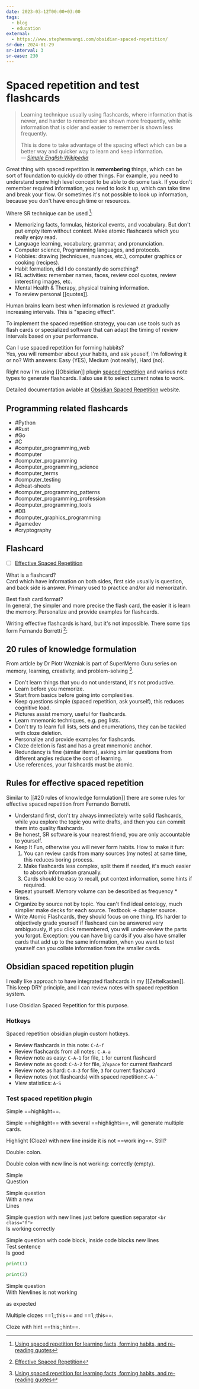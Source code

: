 ```yaml
---
date: 2023-03-12T00:00+03:00
tags:
  - blog
  - education
external:
  - https://www.stephenmwangi.com/obsidian-spaced-repetition/
sr-due: 2024-01-29
sr-interval: 3
sr-ease: 230
---
```


# Spaced repetition and test flashcards

> Learning technique usually using flashcards, where information that is newer,
> and harder to remember are shown more frequently, while information that is
> older and easier to remember is shown less frequently.
>
> This is done to take advantage of the spacing effect which can be a better way
> and quicker way to learn and keep information.\
> — <cite>[Simple English Wikipedia](https://simple.wikipedia.org/wiki/Spaced_repetition)</cite>

Great thing with spaced repetition is **remembering** things, which can be sort
of foundation to quickly do other things. For example, you need to understand
some high level concept to be able to do some task. If you don't remember
required information, you need to look it up, which can take time and break your
flow. Or sometimes it's not possible to look up information, because you don't
have enough time or resources.

Where SR technique can be used [^1]:

- Memorizing facts, formulas, historical events, and vocabulary. But don't put
  empty item without context. Make atomic flashcards which you really enjoy
  read.
- Language learning, vocabulary, grammar, and pronunciation.
- Computer science, Programming languages, and protocols.
- Hobbies: drawing (techniques, nuances, etc.), computer graphics or
  cooking (recipes).
- Habit formation, did I do constantly do something?
- IRL activities: remember names, faces, review cool quotes, review interesting
  images, etc.
- Mental Health & Therapy, physical training information.
- To review personal [[quotes]].

Human brains learn best when information is reviewed at gradually increasing
intervals. This is "spacing effect".

To implement the spaced repetition strategy, you can use tools such as flash
cards or specialized software that can adapt the timing of review intervals
based on your performance.

Can I use spaced repetition for forming habbits?
<br class="f">
Yes, you will remember about your habits, and ask youself, I'm following it or
no? With answers: Easy (YES), Medium (not really), Hard (no).

Right now I'm using [[Obsidian]] plugin
[spaced repetition](https://www.stephenmwangi.com/obsidian-spaced-repetition/)
and various note types to generate flashcards. I also use it to select current
notes to work.

Detailed documentation aviable at [Obsidian Spaced
Repetition](https://www.stephenmwangi.com/obsidian-spaced-repetition/) website.

## Programming related flashcards

- #Python
- #Rust
- #Go
- #C
- #computer_programming_web
- #computer
- #computer_programming
- #computer_programming_science
- #computer_terms
- #computer_testing
- #cheat-sheets
- #computer_programming_patterns
- #computer_programming_profession
- #computer_programming_tools
- #DB
- #computer_graphics_programming
- #gamedev
- #cryptography

## Flashcard

- [ ] [Effective Spaced Repetition](https://borretti.me/article/effective-spaced-repetition)


What is a flashcard?
<br class="f">
Card which have information on both sides, first side usually is question, and
back side is answer. Primary used to practice and/or aid memorizatin.

Best flash card format?
<br class="f">
In general, the simpler and more precise the flash card, the easier it is learn
the memory. Personalize and provide examples for flashcards.

Writing effective flashcards is hard, but it's not impossible. There some tips
form Fernando Borretti [^3]:

## 20 rules of knowledge formulation

From article by Dr Piotr Wozniak is part of SuperMemo Guru series on memory,
learning, creativity, and problem-solving [^1].

- Don't learn things that you do not understand, it's not productive.
- Learn before you memorize.
- Start from basics before going into complexities.
- Keep questions simple (spaced repetition, ask yourself), this reduces
  cognitive load.
- Pictures assist memory, useful for flashcards.
- Learn mnemonic techniques, e.g. peg lists.
- Don't try to learn full lists, sets and enumerations, they can be tackled with
  cloze deletion.
- Personalize and provide examples for flashcards.
- Cloze deletion is fast and has a great mnemonic anchor.
- Redundancy is fine (similar items), asking similar questions from different
  angles reduce the cost of learning.
- Use references, your falshcards must be atomic.

## Rules for effective spaced repetition

Similar to [[#20 rules of knowledge formulation]] there are some rules for
effective spaced repetition from Fernando Borretti.

- Understand first, don't try always immediately write solid flashcards, while
  you explore the topic you write drafts, and then you can commit them into
  quality flashcards.
- Be honest, SR software is your nearest friend, you are only accountable to
  yourself.
- Keep It Fun, otherwise you will never form habits. How to make it fun:
  1. You can review cards from many sources (my notes) at same time, this
     reduces boring process.
  2. Make flashcards less complex, split them if needed, it's much easier to
     absorb information granually.
  3. Cards should be easy to recall, put context information, some hints if
     required.
- Repeat yourself. Memory volume can be described as frequency * times.
- Organize by source not by topic. You can't find ideal ontology, much simplier
  make decks for each source. Textbook → chapter source.
- Write Atomic Flashcards, they should focus on one thing. It’s harder to
  objectively grade yourself if flashcard can be answered very ambiguously, if
  you click remembered, you will under-review the parts you forgot.
  Exception: you can have big cards if you also have smaller cards that add up
  to the same information, when you want to test yourself can you collate
  information from the smaller cards.

## Obsidian spaced repetition plugin

I really like approach to have integrated flashcards in my [[Zettelkasten]].
This keep DRY principle, and I can review notes with spaced repetition system.

I use Obsidian Spaced Repetition for this purpose.

### Hotkeys

Spaced repetition obsidian plugin custom hotkeys.

- Review flashcards in this note:<wbr class="f"> `C-A-f` <!--SR:!2024-09-24,3,221-->
- Review flashcards from all notes:<wbr class="f"> `C-A-a` <!--SR:!2024-09-30,9,240-->
- Review note as easy:<wbr class="f"> `C-A-1` for file, `1` for current flashcard <!--SR:!2024-09-24,3,221-->
- Review note as good:<wbr class="f"> `C-A-2` for file, `2`/`space` for current flashcard <!--SR:!2024-09-27,11,241-->
- Review note as hard:<wbr class="f"> `C-A-3` for file, `3` for current flashcard <!--SR:!2024-09-29,13,261-->
- Review notes (not flashcards) with spaced repetition:<wbr class="f"> ``C-A-` `` <!--SR:!2024-09-22,1,222-->
- View statistics:<wbr class="f"> `A-S` <!--SR:!2024-09-22,1,220-->

### Test spaced repetition plugin

Simple ==highlight==. <!--SR:!2024-10-10,24,279-->

Simple ==highlight== with several ==highlights==, will generate multiple cards.

Highlight (Cloze) with new line inside it is not ==work
ing==. Still?

Double:<wbr class="f"> colon. <!--SR:!2024-10-27,36,281-->

Double colon with new line is not working:<wbr class="f">  <!--SR:!2024-10-08,17,259-->
correctly (empty).

Simple
<br class="f">
Question <!--SR:!2024-10-14,28,280-->

Simple question
<br class="f">
With a new
\
Lines <!--SR:!2024-10-13,22,260-->

Simple question with new lines just before
question separator `<br class="f">`
<br class="f">
Is working correctly <!--SR:!2024-09-25,9,261-->

Simple question with code block, inside code blocks new lines
<br class="f">
Test sentence
\
Is good
```python
print(1)

print(2)
```
<!--SR:!2024-09-27,6,261-->

Simple question
<br class="f">
With Newlines is not working <!--SR:!2024-09-27,6,261-->

as expected

Multiple clozes ==1;;this== and ==1;;this==.

Cloze with hint ==this;;hint==.

[^1]: [Using spaced repetition for learning facts, forming habits, and re-reading quotes](https://andrewtmckenzie.com/spaced_repetition#)
[^2]: [20 rules of knowledge formulation - supermemo.guru](https://supermemo.guru/wiki/20_rules_of_knowledge_formulation)
[^3]: [Effective Spaced Repetition](https://borretti.me/article/effective-spaced-repetition)
